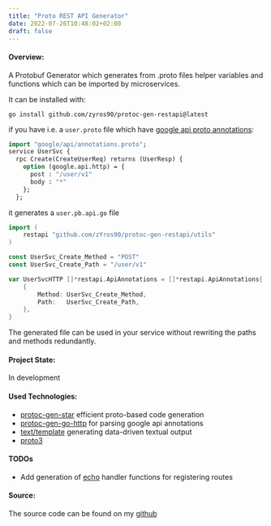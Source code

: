 ```yaml
---
title: "Proto REST API Generator"
date: 2022-07-26T10:48:02+02:00
draft: false
---
```


#### Overview:
A Protobuf Generator which generates from .proto files helper variables and functions which can be imported by microservices.

It can be installed with:
```
go install github.com/zyros90/protoc-gen-restapi@latest
```

if you have i.e. a `user.proto` file which have [google api proto annotations](https://github.com/googleapis/googleapis/blob/master/google/api/annotations.proto):
```proto
import "google/api/annotations.proto";
service UserSvc {
  rpc Create(CreateUserReq) returns (UserResp) {
    option (google.api.http) = {
      post : "/user/v1"
      body : "*"
    };
  };
```

it generates a `user.pb.api.go` file
```go
import (
	restapi "github.com/zYros90/protoc-gen-restapi/utils"
)

const UserSvc_Create_Method = "POST"
const UserSvc_Create_Path = "/user/v1"

var UserSvcHTTP []*restapi.ApiAnnotations = []*restapi.ApiAnnotations{
	{
		Method: UserSvc_Create_Method,
		Path:   UserSvc_Create_Path,
	},
}
```

The generated file can be used in your service without rewriting the paths and methods redundantly.


#### Project State:
In development

#### Used Technologies:
* [protoc-gen-star](https://github.com/lyft/protoc-gen-star) efficient proto-based code generation
* [protoc-gen-go-http](https://github.com/go-kratos/kratos/tree/main/cmd/protoc-gen-go-http) for parsing google api annotations
* [text/template](https://pkg.go.dev/text/template) generating data-driven textual output
* [proto3](https://developers.google.com/protocol-buffers/docs/proto3)


#### TODOs
* Add generation of [echo](https://echo.labstack.com/) handler functions for registering routes

#### Source: 
The source code can be found on my [github](https://github.com/zyros90/protoc-gen-restapi)
